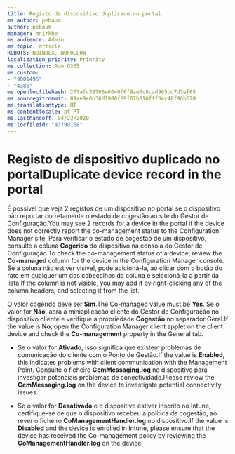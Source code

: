 ```yaml
---
title: Registo de dispositivo duplicado no portal
ms.author: pebaum
author: pebaum
manager: mnirkhe
ms.audience: Admin
ms.topic: article
ROBOTS: NOINDEX, NOFOLLOW
localization_priority: Priority
ms.collection: Adm_O365
ms.custom:
- "9001495"
- "4386"
ms.openlocfilehash: 277afc59705e6040f0f9ae0c8cad965bd7d3ef65
ms.sourcegitcommit: 89ae9e8b36d1980f89f07b016fff0ec48f96b620
ms.translationtype: HT
ms.contentlocale: pt-PT
ms.lasthandoff: 04/23/2020
ms.locfileid: "43790168"
---
```

# <a name="duplicate-device-record-in-the-portal"></a><span data-ttu-id="df883-102">Registo de dispositivo duplicado no portal</span><span class="sxs-lookup"><span data-stu-id="df883-102">Duplicate device record in the portal</span></span>

<span data-ttu-id="df883-103">É possível que veja 2 registos de um dispositivo no portal se o dispositivo não reportar corretamente o estado de cogestão ao site do Gestor de Configuração.</span><span class="sxs-lookup"><span data-stu-id="df883-103">You may see 2 records for a device in the portal if the device does not correctly report the co-management status to the Configuration Manager site.</span></span> <span data-ttu-id="df883-104">Para verificar o estado de cogestão de um dispositivo, consulte a coluna **Cogerido** do dispositivo na consola do Gestor de Configuração.</span><span class="sxs-lookup"><span data-stu-id="df883-104">To check the co-management status of a device, review the **Co-managed** column for the device in the Configuration Manager console.</span></span> <span data-ttu-id="df883-105">Se a coluna não estiver visível, pode adicioná-la, ao clicar com o botão do rato em qualquer um dos cabeçalhos da coluna e selecioná-la a partir da lista.</span><span class="sxs-lookup"><span data-stu-id="df883-105">If the column is not visible, you may add it by right-clicking any of the column headers, and selecting it from the list.</span></span>

<span data-ttu-id="df883-106">O valor cogerido deve ser **Sim**.</span><span class="sxs-lookup"><span data-stu-id="df883-106">The Co-managed value must be **Yes**.</span></span> <span data-ttu-id="df883-107">Se o valor for **Não**, abra a miniaplicação cliente do Gestor de Configuração no dispositivo cliente e verifique a propriedade **Cogestão** no separador Geral.</span><span class="sxs-lookup"><span data-stu-id="df883-107">If the value is **No**, open the Configuration Manager client applet on the client device and check the **Co-management** property in the General tab.</span></span>

- <span data-ttu-id="df883-108">Se o valor for **Ativado**, isso significa que existem problemas de comunicação do cliente com o Ponto de Gestão.</span><span class="sxs-lookup"><span data-stu-id="df883-108">If the value is **Enabled**, this indicates problems with client communication with the Management Point.</span></span> <span data-ttu-id="df883-109">Consulte o ficheiro **CcmMessaging.log** no dispositivo para investigar potenciais problemas de conectividade.</span><span class="sxs-lookup"><span data-stu-id="df883-109">Please review the **CcmMessaging.log** on the device to investigate potential connectivity issues.</span></span>

- <span data-ttu-id="df883-110">Se o valor for **Desativado** e o dispositivo estiver inscrito no Intune, certifique-se de que o dispositivo recebeu a política de cogestão, ao rever o ficheiro **CoManagementHandler.log** no dispositivo.</span><span class="sxs-lookup"><span data-stu-id="df883-110">If the value is **Disabled** and the device is enrolled in Intune, please ensure that the device has received the Co-management policy by reviewing the **CoManagementHandler.log** on the device.</span></span>
